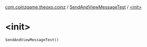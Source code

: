 [com.coinzgame.theoxo.coinz](../index.md) / [SendAndViewMessageTest](index.md) / [&lt;init&gt;](.)

# &lt;init&gt;

`SendAndViewMessageTest()`